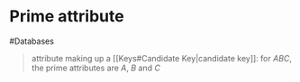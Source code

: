 # Prime attribute
#Databases 
> attribute making up a [[Keys#Candidate Key|candidate key]]: for $ABC$, the prime attributes are $A$, $B$ and $C$